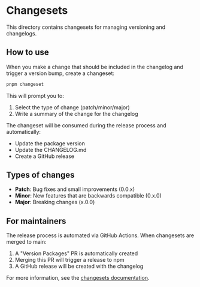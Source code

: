 # Changesets

This directory contains changesets for managing versioning and changelogs.

## How to use

When you make a change that should be included in the changelog and trigger a version bump, create a changeset:

```bash
pnpm changeset
```

This will prompt you to:
1. Select the type of change (patch/minor/major)
2. Write a summary of the change for the changelog

The changeset will be consumed during the release process and automatically:
- Update the package version
- Update the CHANGELOG.md
- Create a GitHub release

## Types of changes

- **Patch**: Bug fixes and small improvements (0.0.x)
- **Minor**: New features that are backwards compatible (0.x.0)
- **Major**: Breaking changes (x.0.0)

## For maintainers

The release process is automated via GitHub Actions. When changesets are merged to main:
1. A "Version Packages" PR is automatically created
2. Merging this PR will trigger a release to npm
3. A GitHub release will be created with the changelog

For more information, see the [changesets documentation](https://github.com/changesets/changesets).